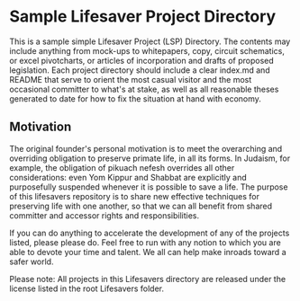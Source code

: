 Sample Lifesaver Project Directory
==================================
This is a sample simple Lifesaver Project (LSP) Directory. The contents may include anything from mock-ups to whitepapers, copy, circuit schematics, or excel pivotcharts, or articles of incorporation and drafts of proposed legislation. Each project directory should include a clear index.md and README that serve to orient the most casual visitor and the most occasional committer to what's at stake, as well as all reasonable theses generated to date for how to fix the situation at hand with economy. 

Motivation
----------
The original founder's personal motivation is to meet the overarching and overriding obligation to preserve primate life, in all its forms. In Judaism, for example, the obligation of pikuach nefesh overrides all other considerations: even Yom Kippur and Shabbat are explicitly and purposefully suspended whenever it is possible to save a life. The purpose of this lifesavers repository is to share new effective techniques for preserving life with one another, so that we can all benefit from shared committer and accessor rights and responsibilities.

If you can do anything to accelerate the development of any of the projects listed, please please do. Feel free to run with any notion to which you are able to devote your time and talent. We all can help make inroads toward a safer world. 


Please note: All projects in this Lifesavers directory are released under the license listed in the root Lifesavers folder.